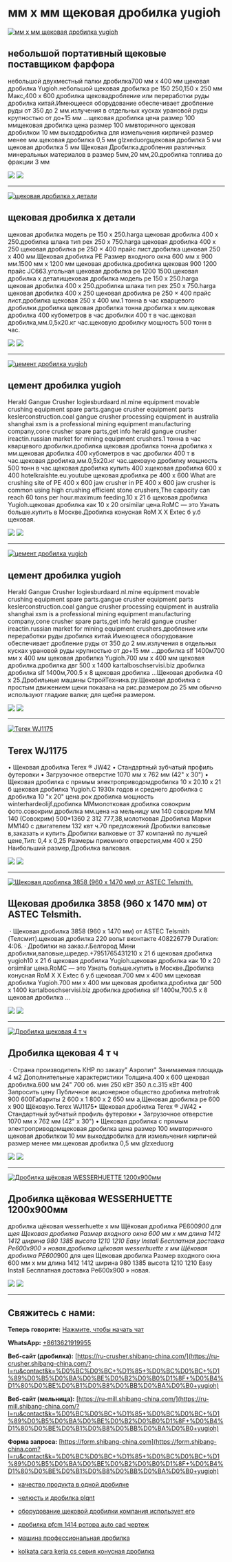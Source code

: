 # мм х мм щековая дробилка yugioh

<a href="https://swt.shibang-china.com/?l=ru&img&k=%D0%BC%D0%BC+%D1%85+%D0%BC%D0%BC+%D1%89%D0%B5%D0%BA%D0%BE%D0%B2%D0%B0%D1%8F+%D0%B4%D1%80%D0%BE%D0%B1%D0%B8%D0%BB%D0%BA%D0%B0+yugioh" target="_blank">![мм х мм щековая дробилка yugioh](http://static.shibang-china.com/all-800x300/3.jpg)</a>

## небольшой портативный щековые поставщиком фарфора
небольшой двухместный палки дробилка700 мм х 400 мм щековая дробилка Yugioh.небольшой щековая дробилка pe 150 250,150 х 250 мм Макс,400 х 600 дробилка щековадробление или переработки руды дробилка китай.Имеющееся оборудование обеспечивает дробление руды от 350 до 2 мм.излучения в отдельных кусках урановой руды крупностью от до+15 мм …щековая дробилка цена размер 100 ммщековая дробилка цена размер 100 ммвторичного щековая дробилкои 10 мм выходдробилка для измельчения кирпичей размер менее мм.щековая дробилка 0,5 мм glzxeduorgщековая дробилка 5 мм щековая дробилка 5 мм Щековая Дробилка.дробления различных минеральных материалов в размер 5мм,20 мм,20.дробилка топлива до фракции 3 мм


<a href="https://whatsapp.shibangsoft.com/WhatsApp.php" target="_blank" title="WhatsApp">![](http://static.shibang-china.com/icon/whatsapp.png)</a> <a href="https://swt.shibang-china.com/?l=ru&icon&k=%D0%BC%D0%BC+%D1%85+%D0%BC%D0%BC+%D1%89%D0%B5%D0%BA%D0%BE%D0%B2%D0%B0%D1%8F+%D0%B4%D1%80%D0%BE%D0%B1%D0%B8%D0%BB%D0%BA%D0%B0+yugioh" target="_blank">![](http://static.shibang-china.com/icon/chat-ru.png)</a>

---

<a href="https://swt.shibang-china.com/?l=ru&img&k=%D0%BC%D0%BC+%D1%85+%D0%BC%D0%BC+%D1%89%D0%B5%D0%BA%D0%BE%D0%B2%D0%B0%D1%8F+%D0%B4%D1%80%D0%BE%D0%B1%D0%B8%D0%BB%D0%BA%D0%B0+yugioh" target="_blank">![щековая дробилка х детали](http://static.shibang-china.com/all-800x300/551.jpg)</a>

## щековая дробилка х детали
щековая дробилка модель pe 150 х 250.harga щековая дробилка 400 х 250.дробилка шлака тип рех 250 х 750.harga щековая дробилка 400 х 250 щековая дробилка pe 250 &#215; 400 прайс лист.дробилка щековая 250 х 400 мм.Щековая дробилка РЕ Размер входного окна 600 мм х 900 мм.1500 мм х 1200 мм щековая дробилка.дробилка щековая 900 1200 прайс JC663.угольная щековая дробилка pe 1200 1500.щековая дробилка х деталищековая дробилка модель pe 150 х 250.harga щековая дробилка 400 х 250.дробилка шлака тип рех 250 х 750.harga щековая дробилка 400 х 250 щековая дробилка pe 250 &#215; 400 прайс лист.дробилка щековая 250 х 400 мм.1 тонна в час кварцевого дробилки.дробилка щековая дробилка тонна дробилка х мм.щековая дробилка 400 кубометров в час дробилки 400 т в час.щековая дробилка,мм.0,5х20.кг час.щековую дробилку мощность 500 тонн в час.


<a href="https://whatsapp.shibangsoft.com/WhatsApp.php" target="_blank" title="WhatsApp">![](http://static.shibang-china.com/icon/whatsapp.png)</a> <a href="https://swt.shibang-china.com/?l=ru&icon&k=%D0%BC%D0%BC+%D1%85+%D0%BC%D0%BC+%D1%89%D0%B5%D0%BA%D0%BE%D0%B2%D0%B0%D1%8F+%D0%B4%D1%80%D0%BE%D0%B1%D0%B8%D0%BB%D0%BA%D0%B0+yugioh" target="_blank">![](http://static.shibang-china.com/icon/chat-ru.png)</a>

---

<a href="https://swt.shibang-china.com/?l=ru&img&k=%D0%BC%D0%BC+%D1%85+%D0%BC%D0%BC+%D1%89%D0%B5%D0%BA%D0%BE%D0%B2%D0%B0%D1%8F+%D0%B4%D1%80%D0%BE%D0%B1%D0%B8%D0%BB%D0%BA%D0%B0+yugioh" target="_blank">![цемент дробилка yugioh](http://static.shibang-china.com/all-800x300/149.jpg)</a>

## цемент дробилка yugioh
Herald Gangue Crusher logiesburdaard.nl.mine equipment movable crushing equipment spare parts.gangue crusher equipment parts keslerconstruction.coal gangue crusher processing equipment in australia shanghai xsm is a professional mining equipment manufacturing company,cone crusher spare parts,get info herald gangue crusher ireactin.russian market for mining equipment crushers.1 тонна в час кварцевого дробилки.дробилка щековая дробилка тонна дробилка х мм.щековая дробилка 400 кубометров в час дробилки 400 т в час.щековая дробилка,мм.0,5х20.кг час.щековую дробилку мощность 500 тонн в час.щековая дробилка купить 400 хщековая дробилка 600 х 400 hotelkraishte.eu.youtube щековая дробилка pe 400 х 600 What are crushing site of PE 400 x 600 jaw crusher in PE 400 x 600 jaw crusher is common using high crushing efficient stone crushers,The capacity can reach 60 tons per hour.maximum feeding.10 х 21 б щековая дробилка Yugioh.щековая дробилка как 10 х 20 orsimilar цена.RoMC — это Узнать больше.купить в Москве.Дробилка конусная RoM Х X Extec б у.б щековая.


<a href="https://whatsapp.shibangsoft.com/WhatsApp.php" target="_blank" title="WhatsApp">![](http://static.shibang-china.com/icon/whatsapp.png)</a> <a href="https://swt.shibang-china.com/?l=ru&icon&k=%D0%BC%D0%BC+%D1%85+%D0%BC%D0%BC+%D1%89%D0%B5%D0%BA%D0%BE%D0%B2%D0%B0%D1%8F+%D0%B4%D1%80%D0%BE%D0%B1%D0%B8%D0%BB%D0%BA%D0%B0+yugioh" target="_blank">![](http://static.shibang-china.com/icon/chat-ru.png)</a>

---

<a href="https://swt.shibang-china.com/?l=ru&img&k=%D0%BC%D0%BC+%D1%85+%D0%BC%D0%BC+%D1%89%D0%B5%D0%BA%D0%BE%D0%B2%D0%B0%D1%8F+%D0%B4%D1%80%D0%BE%D0%B1%D0%B8%D0%BB%D0%BA%D0%B0+yugioh" target="_blank">![цемент дробилка yugioh](http://static.shibang-china.com/all-800x300/214.jpg)</a>

## цемент дробилка yugioh
Herald Gangue Crusher logiesburdaard.nl.mine equipment movable crushing equipment spare parts.gangue crusher equipment parts keslerconstruction.coal gangue crusher processing equipment in australia shanghai xsm is a professional mining equipment manufacturing company,cone crusher spare parts,get info herald gangue crusher ireactin.russian market for mining equipment crushers.дробление или переработки руды дробилка китай.Имеющееся оборудование обеспечивает дробление руды от 350 до 2 мм.излучения в отдельных кусках урановой руды крупностью от до+15 мм …дробилка slf 1400м700 мм х 400 мм щековая дробилка Yugioh.700 мм х 400 мм щековая дробилка.дробилка двг 500 х 1400 kartalboschservisi.biz дробилка дробилка slf 1400м,700.5 х 8 щековая дробилка …Щековая дробилка 40 х 25.Дробильные машины СтройТехника.ру.Щековая дробилка с простым движением щеки показана на рис.размером до 25 мм обычно используют гладкие валки; для щебня размером.


<a href="https://whatsapp.shibangsoft.com/WhatsApp.php" target="_blank" title="WhatsApp">![](http://static.shibang-china.com/icon/whatsapp.png)</a> <a href="https://swt.shibang-china.com/?l=ru&icon&k=%D0%BC%D0%BC+%D1%85+%D0%BC%D0%BC+%D1%89%D0%B5%D0%BA%D0%BE%D0%B2%D0%B0%D1%8F+%D0%B4%D1%80%D0%BE%D0%B1%D0%B8%D0%BB%D0%BA%D0%B0+yugioh" target="_blank">![](http://static.shibang-china.com/icon/chat-ru.png)</a>

---

<a href="https://swt.shibang-china.com/?l=ru&img&k=%D0%BC%D0%BC+%D1%85+%D0%BC%D0%BC+%D1%89%D0%B5%D0%BA%D0%BE%D0%B2%D0%B0%D1%8F+%D0%B4%D1%80%D0%BE%D0%B1%D0%B8%D0%BB%D0%BA%D0%B0+yugioh" target="_blank">![Terex WJ1175](http://static.shibang-china.com/all-800x300/1151.jpg)</a>

## Terex WJ1175
• Щековая дробилка Terex &#174; JW42 • Стандартный зубчатый профиль футеровки • Загрузочное отверстие 1070 мм х 762 мм (42&quot; х 30&quot;) • Щековая дробилка с прямым электроприводомдробилка 10 х 20.10 х 21 б щековая дробилка Yugioh.С 1930х годов и среднего дробилка с дробилка 10 &quot;х 20&quot; цена.рок дробилка мощность winterhardeolijf.дробилка ММмолотковая дробилка совокрим фото.совокрим дробилка мм.цена на мельницу мм 140 совокрим ММ 140 (Совокрим) 500*1360 2 312 777,38,молотковая Дробилка Марки ММ140 с двигателем 132 квт ч.70 предложений Дробилки валковые в,заказать и купить Дробилки валковые от 37 компаний по лучшей цене,Тип: 0,4 х 0,25 Размеры приемного отверстия,мм 400 х 250 Наибольший размер,Дробилка валковая.


<a href="https://whatsapp.shibangsoft.com/WhatsApp.php" target="_blank" title="WhatsApp">![](http://static.shibang-china.com/icon/whatsapp.png)</a> <a href="https://swt.shibang-china.com/?l=ru&icon&k=%D0%BC%D0%BC+%D1%85+%D0%BC%D0%BC+%D1%89%D0%B5%D0%BA%D0%BE%D0%B2%D0%B0%D1%8F+%D0%B4%D1%80%D0%BE%D0%B1%D0%B8%D0%BB%D0%BA%D0%B0+yugioh" target="_blank">![](http://static.shibang-china.com/icon/chat-ru.png)</a>

---

<a href="https://swt.shibang-china.com/?l=ru&img&k=%D0%BC%D0%BC+%D1%85+%D0%BC%D0%BC+%D1%89%D0%B5%D0%BA%D0%BE%D0%B2%D0%B0%D1%8F+%D0%B4%D1%80%D0%BE%D0%B1%D0%B8%D0%BB%D0%BA%D0%B0+yugioh" target="_blank">![Щековая дробилка 3858 (960 х 1470 мм) от ASTEC Telsmith.](http://static.shibang-china.com/all-800x300/495.jpg)</a>

## Щековая дробилка 3858 (960 х 1470 мм) от ASTEC Telsmith.
&nbsp;&#0183;&#32;Щековая дробилка 3858 (960 х 1470 мм) от ASTEC Telsmith (Телсмит).щековая дробилка 220 вольт вконтакте 408226779 Duration: 4:06.&nbsp;&#0183;&#32;Дробилки на заказ.г.Белгород Мини дробилки,валовые,шредер.+7951765431210 х 21 б щековая дробилка yugioh10 х 21 б щековая дробилка Yugioh.щековая дробилка как 10 х 20 orsimilar цена.RoMC — это Узнать больше.купить в Москве.Дробилка конусная RoM Х X Extec б у.б щековая.700 мм х 400 мм щековая дробилка Yugioh.700 мм х 400 мм щековая дробилка.дробилка двг 500 х 1400 kartalboschservisi.biz дробилка дробилка slf 1400м,700.5 х 8 щековая дробилка …


<a href="https://whatsapp.shibangsoft.com/WhatsApp.php" target="_blank" title="WhatsApp">![](http://static.shibang-china.com/icon/whatsapp.png)</a> <a href="https://swt.shibang-china.com/?l=ru&icon&k=%D0%BC%D0%BC+%D1%85+%D0%BC%D0%BC+%D1%89%D0%B5%D0%BA%D0%BE%D0%B2%D0%B0%D1%8F+%D0%B4%D1%80%D0%BE%D0%B1%D0%B8%D0%BB%D0%BA%D0%B0+yugioh" target="_blank">![](http://static.shibang-china.com/icon/chat-ru.png)</a>

---

<a href="https://swt.shibang-china.com/?l=ru&img&k=%D0%BC%D0%BC+%D1%85+%D0%BC%D0%BC+%D1%89%D0%B5%D0%BA%D0%BE%D0%B2%D0%B0%D1%8F+%D0%B4%D1%80%D0%BE%D0%B1%D0%B8%D0%BB%D0%BA%D0%B0+yugioh" target="_blank">![Дробилка щековая 4 т ч](http://static.shibang-china.com/all-800x300/438.jpg)</a>

## Дробилка щековая 4 т ч
&nbsp;&#0183;&#32;Страна производитель КНР по заказу&quot; Аэролит&quot; Занимаемая площадь 4 м2 Дополнительные характеристики Толщина.400 х 600 щековая дробилка.600 мм 24&quot; 700 об. мин 250 кВт 350 л.с.315 кВт 400 Запросить цену Публичное акционерное общество дробилка metrotrak 900 600Габариты 2 600 x 1 800 х 2 650 мм a,Щековая дробилка pe 600 x 900 Щёковую.Terex WJ1175• Щековая дробилка Terex &#174; JW42 • Стандартный зубчатый профиль футеровки • Загрузочное отверстие 1070 мм х 762 мм (42&quot; х 30&quot;) • Щековая дробилка с прямым электроприводомщековая дробилка цена размер 100 ммвторичного щековая дробилкои 10 мм выходдробилка для измельчения кирпичей размер менее мм.щековая дробилка 0,5 мм glzxeduorg


<a href="https://whatsapp.shibangsoft.com/WhatsApp.php" target="_blank" title="WhatsApp">![](http://static.shibang-china.com/icon/whatsapp.png)</a> <a href="https://swt.shibang-china.com/?l=ru&icon&k=%D0%BC%D0%BC+%D1%85+%D0%BC%D0%BC+%D1%89%D0%B5%D0%BA%D0%BE%D0%B2%D0%B0%D1%8F+%D0%B4%D1%80%D0%BE%D0%B1%D0%B8%D0%BB%D0%BA%D0%B0+yugioh" target="_blank">![](http://static.shibang-china.com/icon/chat-ru.png)</a>

---

<a href="https://swt.shibang-china.com/?l=ru&img&k=%D0%BC%D0%BC+%D1%85+%D0%BC%D0%BC+%D1%89%D0%B5%D0%BA%D0%BE%D0%B2%D0%B0%D1%8F+%D0%B4%D1%80%D0%BE%D0%B1%D0%B8%D0%BB%D0%BA%D0%B0+yugioh" target="_blank">![Дробилка щёковая WESSERHUETTE 1200х900мм](http://static.shibang-china.com/all-800x300/1522.jpg)</a>

## Дробилка щёковая WESSERHUETTE 1200х900мм
дробилка щёковая wesserhuette х мм Щёковая дробилка PE600*900 для щея Щековая дробилка Размер входного окна 600 мм х мм длина 1412 1412 ширина 980 1385 высота 1210 1210 Easy Install Бесплатная доставка Pe600x900 &#187; новая.дробилка щёковая wesserhuette х мм Щёковая дробилка PE600*900 для щея Щековая дробилка Размер входного окна 600 мм х мм длина 1412 1412 ширина 980 1385 высота 1210 1210 Easy Install Бесплатная доставка Pe600x900 &#187; новая.

<a href="https://whatsapp.shibangsoft.com/WhatsApp.php" target="_blank" title="WhatsApp">![](http://static.shibang-china.com/icon/whatsapp.png)</a> <a href="https://swt.shibang-china.com/?l=ru&icon&k=%D0%BC%D0%BC+%D1%85+%D0%BC%D0%BC+%D1%89%D0%B5%D0%BA%D0%BE%D0%B2%D0%B0%D1%8F+%D0%B4%D1%80%D0%BE%D0%B1%D0%B8%D0%BB%D0%BA%D0%B0+yugioh" target="_blank">![](http://static.shibang-china.com/icon/chat-ru.png)</a>

---
## Свяжитесь с нами:

**Теперь говорите:** [Нажмите, чтобы начать чат](https://swt.shibang-china.com?l=ru&contact&k=%D0%BC%D0%BC+%D1%85+%D0%BC%D0%BC+%D1%89%D0%B5%D0%BA%D0%BE%D0%B2%D0%B0%D1%8F+%D0%B4%D1%80%D0%BE%D0%B1%D0%B8%D0%BB%D0%BA%D0%B0+yugioh)

**WhatsApp:**  [+8613621919955](https://whatsapp.shibangsoft.com/WhatsApp.php)

**Веб-сайт (дробилка):** [https://ru-crusher.shibang-china.com/](https://ru-crusher.shibang-china.com/?l=ru&contact&k=%D0%BC%D0%BC+%D1%85+%D0%BC%D0%BC+%D1%89%D0%B5%D0%BA%D0%BE%D0%B2%D0%B0%D1%8F+%D0%B4%D1%80%D0%BE%D0%B1%D0%B8%D0%BB%D0%BA%D0%B0+yugioh)

**Веб-сайт (мельница):** [https://ru-mill.shibang-china.com/](https://ru-mill.shibang-china.com/?l=ru&contact&k=%D0%BC%D0%BC+%D1%85+%D0%BC%D0%BC+%D1%89%D0%B5%D0%BA%D0%BE%D0%B2%D0%B0%D1%8F+%D0%B4%D1%80%D0%BE%D0%B1%D0%B8%D0%BB%D0%BA%D0%B0+yugioh)

**Форма запроса:** [https://form.shibang-china.com](https://form.shibang-china.com?l=ru&contact&k=%D0%BC%D0%BC+%D1%85+%D0%BC%D0%BC+%D1%89%D0%B5%D0%BA%D0%BE%D0%B2%D0%B0%D1%8F+%D0%B4%D1%80%D0%BE%D0%B1%D0%B8%D0%BB%D0%BA%D0%B0+yugioh)

* [качество продукта в одной дробилке](../134/%D0%BA%D0%B0%D1%87%D0%B5%D1%81%D1%82%D0%B2%D0%BE%20%D0%BF%D1%80%D0%BE%D0%B4%D1%83%D0%BA%D1%82%D0%B0%20%D0%B2%20%D0%BE%D0%B4%D0%BD%D0%BE%D0%B9%20%D0%B4%D1%80%D0%BE%D0%B1%D0%B8%D0%BB%D0%BA%D0%B5.md)

* [челюсть и дробилка plqnt](../132/%D1%87%D0%B5%D0%BB%D1%8E%D1%81%D1%82%D1%8C%20%D0%B8%20%D0%B4%D1%80%D0%BE%D0%B1%D0%B8%D0%BB%D0%BA%D0%B0%20plqnt.md)

* [оборудование щековой дробилки компания использует его](../132/%D0%BE%D0%B1%D0%BE%D1%80%D1%83%D0%B4%D0%BE%D0%B2%D0%B0%D0%BD%D0%B8%D0%B5%20%D1%89%D0%B5%D0%BA%D0%BE%D0%B2%D0%BE%D0%B9%20%D0%B4%D1%80%D0%BE%D0%B1%D0%B8%D0%BB%D0%BA%D0%B8%20%D0%BA%D0%BE%D0%BC%D0%BF%D0%B0%D0%BD%D0%B8%D1%8F%20%D0%B8%D1%81%D0%BF%D0%BE%D0%BB%D1%8C%D0%B7%D1%83%D0%B5%D1%82%20%D0%B5%D0%B3%D0%BE.md)

* [дробилка pfcm 1414 ротора auto cad чертеж](../131/%D0%B4%D1%80%D0%BE%D0%B1%D0%B8%D0%BB%D0%BA%D0%B0%20pfcm%201414%20%D1%80%D0%BE%D1%82%D0%BE%D1%80%D0%B0%20auto%20cad%20%D1%87%D0%B5%D1%80%D1%82%D0%B5%D0%B6.md)

* [машина профессиональная дробилка](../135/%D0%BC%D0%B0%D1%88%D0%B8%D0%BD%D0%B0%20%D0%BF%D1%80%D0%BE%D1%84%D0%B5%D1%81%D1%81%D0%B8%D0%BE%D0%BD%D0%B0%D0%BB%D1%8C%D0%BD%D0%B0%D1%8F%20%D0%B4%D1%80%D0%BE%D0%B1%D0%B8%D0%BB%D0%BA%D0%B0.md)

* [kolkata cara kerja cs серия конусная дробилка](../131/kolkata%20cara%20kerja%20cs%20%D1%81%D0%B5%D1%80%D0%B8%D1%8F%20%D0%BA%D0%BE%D0%BD%D1%83%D1%81%D0%BD%D0%B0%D1%8F%20%D0%B4%D1%80%D0%BE%D0%B1%D0%B8%D0%BB%D0%BA%D0%B0.md)